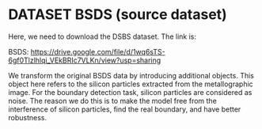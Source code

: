 # DATASET BSDS (source dataset)
Here, we need to download the DSBS dataset. The link is:

BSDS: https://drive.google.com/file/d/1wq6sTS-6gf0Tlzlhlqi_VEkBRIc7VLKn/view?usp=sharing



We transform the original BSDS data by introducing additional objects. 
This object here refers to the silicon particles extracted from the metallographic image. 
For the boundary detection task, silicon particles are considered as noise. 
The reason we do this is to make the model free from the interference of silicon particles, find the real boundary, and have better robustness.